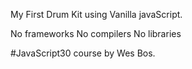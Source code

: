 My First Drum Kit using Vanilla javaScript.

No frameworks
No compilers
No libraries

#JavaScript30 course by Wes Bos.